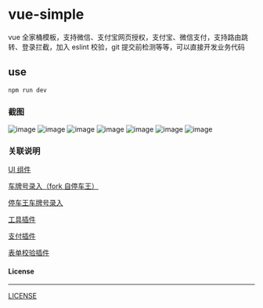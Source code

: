 # vue-simple

vue 全家桶模板，支持微信、支付宝网页授权，支付宝、微信支付，支持路由跳转、登录拦截，加入 eslint 校验，git 提交前检测等等，可以直接开发业务代码

## use

```js
npm run dev
```

### 截图

![image](https://github.com/mvpleung/vue-simple/blob/master/art/home1.jpg)
![image](https://github.com/mvpleung/vue-simple/blob/master/art/vehicle1.jpg)
![image](https://github.com/mvpleung/vue-simple/blob/master/art/mine1.jpg)
![image](https://github.com/mvpleung/vue-simple/blob/master/art/login1.jpg)
![image](https://github.com/mvpleung/vue-simple/blob/master/art/verify1.jpg)
![image](https://github.com/mvpleung/vue-simple/blob/master/art/pay1.jpg)
![image](https://github.com/mvpleung/vue-simple/blob/master/art/oauth1.jpg)

### 关联说明

[UI 组件](https://github.com/ElemeFE/mint-ui)

[车牌号录入（fork 自停车王）](https://github.com/mvpleung/vehicle-keyboard-js)

[停车王车牌号录入](https://github.com/parkingwang/vehicle-keyboard-js)

[工具插件](https://github.com/mvpleung/vue-utils-plugin)

[支付插件](https://github.com/mvpleung/UniquePay)

[表单校验插件](https://github.com/mvpleung/verify)

#### License

---

[LICENSE](https://github.com/mvpleung/vue-simple/blob/master/LICENSE)
